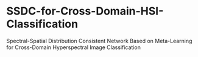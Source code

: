 # SSDC-for-Cross-Domain-HSI-Classification
Spectral-Spatial Distribution Consistent Network Based on Meta-Learning for Cross-Domain Hyperspectral Image Classification
